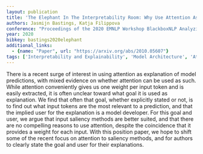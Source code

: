 ```yaml
---
layout: publication
title: 'The Elephant In The Interpretability Room: Why Use Attention As Explanation When We Have Saliency Methods?'
authors: Jasmijn Bastings, Katja Filippova
conference: "Proceedings of the 2020 EMNLP Workshop BlackboxNLP Analyzing and Interpreting Neural Networks for NLP"
year: 2020
bibkey: bastings2020elephant
additional_links:
  - {name: "Paper", url: "https://arxiv.org/abs/2010.05607"}
tags: ['Interpretability and Explainability', 'Model Architecture', 'Attention Mechanism', 'Reinforcement Learning']
---
```

There is a recent surge of interest in using attention as explanation of
model predictions, with mixed evidence on whether attention can be used as
such. While attention conveniently gives us one weight per input token and is
easily extracted, it is often unclear toward what goal it is used as
explanation. We find that often that goal, whether explicitly stated or not, is
to find out what input tokens are the most relevant to a prediction, and that
the implied user for the explanation is a model developer. For this goal and
user, we argue that input saliency methods are better suited, and that there
are no compelling reasons to use attention, despite the coincidence that it
provides a weight for each input. With this position paper, we hope to shift
some of the recent focus on attention to saliency methods, and for authors to
clearly state the goal and user for their explanations.
